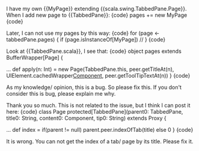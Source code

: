 I have my own {{MyPage}} extending {{scala.swing.TabbedPane.Page}}. When I add new page to {{TabbedPane}}:
{code}
pages += new MyPage
{code}

Later, I can not use my pages by this way:
{code}
for (page <- tabbedPane.pages) {
  if (page.isInstanceOf[MyPage])
    //
}
{code}

Look at {{TabbedPane.scala}}, I see that:
{code}
object pages extends BufferWrapper[Page] {

  ...
  def apply(n: Int) = new Page(TabbedPane.this, peer.getTitleAt(n),
    UIElement.cachedWrapper[Component](peer.getComponentAt(n).asInstanceOf[javax.swing.JComponent]), 
    peer.getToolTipTextAt(n))
}
{code}

As my knowledge/ opinion, this is a bug. So please fix this. If you don't consider this is bug, please explain me why.

Thank you so much.
This is not related to the issue, but I think I can post it here:
{code}
class Page protected[TabbedPane](parent0: TabbedPane, title0: String, content0: Component, tip0: String) extends Proxy {

  ...
  def index = if(parent != null) parent.peer.indexOfTab(title) else 0
}
{code}

It is wrong. You can not get the index of a tab/ page by its title. Please fix it.
